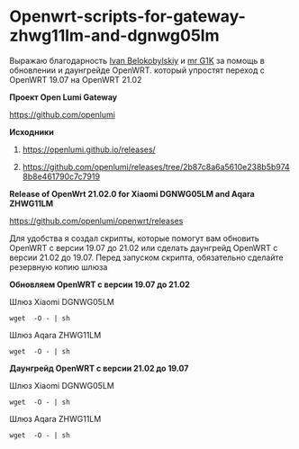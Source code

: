# Openwrt-scripts-for-gateway-zhwg11lm-and-dgnwg05lm
Выражаю благодарность [Ivan Belokobylskiy](https://github.com/devbis) и [mr G1K](https://github.com/G1K) за помощь в обновлении и даунгрейде OpenWRT.  который упростят переход с OpenWRT 19.07 на OpenWRT 21.02

**Проект Open Lumi Gateway**

https://github.com/openlumi

**Исходники**

1) https://openlumi.github.io/releases/

2) https://github.com/openlumi/releases/tree/2b87c8a6a5610e238b5b9748b8e461790c7c7919


**Release of OpenWrt 21.02.0 for Xiaomi DGNWG05LM and Aqara ZHWG11LM**

https://github.com/openlumi/openwrt/releases

Для удобства я создал скрипты, которые помогут вам обновить OpenWRT с версии 19.07 до 21.02 или сделать даунгрейд OpenWRT с версии 21.02 до 19.07. Перед запуском скрипта, обязательно сделайте резервную копию шлюза 

**Обновляем OpenWRT с версии 19.07 до 21.02**

Шлюз Xiaomi DGNWG05LM

`wget  -O - | sh`

Шлюз Aqara ZHWG11LM

`wget  -O - | sh`





**Даунгрейд OpenWRT с версии 21.02 до 19.07**

Шлюз Xiaomi DGNWG05LM

`wget  -O - | sh`

Шлюз Aqara ZHWG11LM

`wget  -O - | sh`
